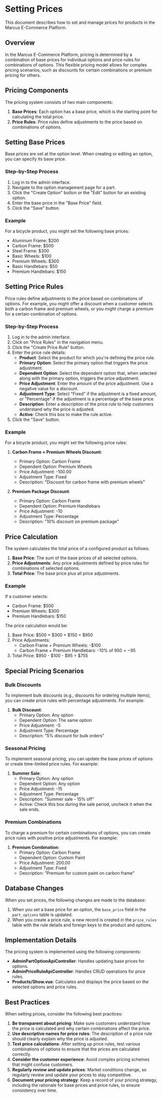 # Setting Prices

This document describes how to set and manage prices for products in the Marcus E-Commerce Platform.

## Overview

In the Marcus E-Commerce Platform, pricing is determined by a combination of base prices for individual options and price rules for combinations of options. This flexible pricing model allows for complex pricing scenarios, such as discounts for certain combinations or premium pricing for others.

## Pricing Components

The pricing system consists of two main components:

1. **Base Prices**: Each option has a base price, which is the starting point for calculating the total price.
2. **Price Rules**: Price rules define adjustments to the price based on combinations of options.

## Setting Base Prices

Base prices are set at the option level. When creating or editing an option, you can specify its base price.

### Step-by-Step Process

1. Log in to the admin interface.
2. Navigate to the option management page for a part.
3. Click the "Create Option" button or the "Edit" button for an existing option.
4. Enter the base price in the "Base Price" field.
5. Click the "Save" button.

### Example

For a bicycle product, you might set the following base prices:

- Aluminum Frame: $200
- Carbon Frame: $500
- Steel Frame: $300
- Basic Wheels: $100
- Premium Wheels: $300
- Basic Handlebars: $50
- Premium Handlebars: $150

## Setting Price Rules

Price rules define adjustments to the price based on combinations of options. For example, you might offer a discount when a customer selects both a carbon frame and premium wheels, or you might charge a premium for a certain combination of options.

### Step-by-Step Process

1. Log in to the admin interface.
2. Click on "Price Rules" in the navigation menu.
3. Click the "Create Price Rule" button.
4. Enter the price rule details:
   - **Product**: Select the product for which you're defining the price rule.
   - **Primary Option**: Select the primary option that triggers the price adjustment.
   - **Dependent Option**: Select the dependent option that, when selected along with the primary option, triggers the price adjustment.
   - **Price Adjustment**: Enter the amount of the price adjustment. Use a negative value for a discount.
   - **Adjustment Type**: Select "Fixed" if the adjustment is a fixed amount, or "Percentage" if the adjustment is a percentage of the base price.
   - **Description**: Enter a description of the price rule to help customers understand why the price is adjusted.
   - **Active**: Check this box to make the rule active.
5. Click the "Save" button.

### Example

For a bicycle product, you might set the following price rules:

1. **Carbon Frame + Premium Wheels Discount**:
   - Primary Option: Carbon Frame
   - Dependent Option: Premium Wheels
   - Price Adjustment: -100.00
   - Adjustment Type: Fixed
   - Description: "Discount for carbon frame with premium wheels"

2. **Premium Package Discount**:
   - Primary Option: Carbon Frame
   - Dependent Option: Premium Handlebars
   - Price Adjustment: -10
   - Adjustment Type: Percentage
   - Description: "10% discount on premium package"

## Price Calculation

The system calculates the total price of a configured product as follows:

1. **Base Price**: The sum of the base prices of all selected options.
2. **Price Adjustments**: Any price adjustments defined by price rules for combinations of selected options.
3. **Total Price**: The base price plus all price adjustments.

### Example

If a customer selects:
- Carbon Frame: $500
- Premium Wheels: $300
- Premium Handlebars: $150

The price calculation would be:
1. Base Price: $500 + $300 + $150 = $950
2. Price Adjustments:
   - Carbon Frame + Premium Wheels: -$100
   - Carbon Frame + Premium Handlebars: -10% of $950 = -$95
3. Total Price: $950 - $100 - $95 = $755

## Special Pricing Scenarios

### Bulk Discounts

To implement bulk discounts (e.g., discounts for ordering multiple items), you can create price rules with percentage adjustments. For example:

1. **Bulk Discount**:
   - Primary Option: Any option
   - Dependent Option: The same option
   - Price Adjustment: -5
   - Adjustment Type: Percentage
   - Description: "5% discount for bulk orders"

### Seasonal Pricing

To implement seasonal pricing, you can update the base prices of options or create time-limited price rules. For example:

1. **Summer Sale**:
   - Primary Option: Any option
   - Dependent Option: Any option
   - Price Adjustment: -15
   - Adjustment Type: Percentage
   - Description: "Summer sale - 15% off"
   - Active: Check this box during the sale period, uncheck it when the sale ends.

### Premium Combinations

To charge a premium for certain combinations of options, you can create price rules with positive price adjustments. For example:

1. **Premium Combination**:
   - Primary Option: Carbon Frame
   - Dependent Option: Custom Paint
   - Price Adjustment: 200.00
   - Adjustment Type: Fixed
   - Description: "Premium for custom paint on carbon frame"

## Database Changes

When you set prices, the following changes are made to the database:

1. When you set a base price for an option, the `base_price` field in the `part_options` table is updated.
2. When you create a price rule, a new record is created in the `price_rules` table with the rule details and foreign keys to the product and options.

## Implementation Details

The pricing system is implemented using the following components:

- **AdminPartOptionApiController**: Handles updating base prices for options.
- **AdminPriceRuleApiController**: Handles CRUD operations for price rules.
- **Products/Show.vue**: Calculates and displays the price based on the selected options and price rules.

## Best Practices

When setting prices, consider the following best practices:

1. **Be transparent about pricing**: Make sure customers understand how the price is calculated and why certain combinations affect the price.
2. **Use descriptive names for price rules**: The description of a price rule should clearly explain why the price is adjusted.
3. **Test price calculations**: After setting up price rules, test various combinations of options to ensure that the prices are calculated correctly.
4. **Consider the customer experience**: Avoid complex pricing schemes that might confuse customers.
5. **Regularly review and update prices**: Market conditions change, so regularly review and update your prices to stay competitive.
6. **Document your pricing strategy**: Keep a record of your pricing strategy, including the rationale for base prices and price rules, to ensure consistency over time.